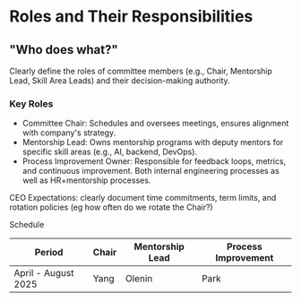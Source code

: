 # Roles and Their Responsibilities 
## "Who does what?"

Clearly define the roles of committee members (e.g., Chair, Mentorship Lead, Skill Area Leads) and their decision-making authority.

### Key Roles

- Committee Chair: Schedules and oversees meetings, ensures alignment with company's strategy.
- Mentorship Lead: Owns mentorship programs with deputy mentors
for specific skill areas (e.g., AI, backend, DevOps).
- Process Improvement Owner: Responsible for feedback loops, metrics, and continuous improvement. Both internal engineering processes as well as HR+mentorship processes.

CEO Expectations: clearly document time commitments, term limits, and rotation policies (eg how often do we rotate the Chair?)

Schedule

| Period | Chair | Mentorship Lead | Process Improvement |
| ---- | ---- | ---- | ---- |
| April - August 2025 | Yang | Olenin | Park | 


